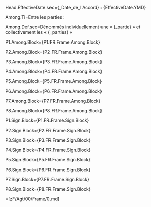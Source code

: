 Head.EffectiveDate.sec={_Date_de_l'Accord} : {EffectiveDate.YMD}

Among.Ti=Entre les parties :

Among.Def.sec=Dénommés individuellement une « {_partie} » et collectivement  les « {_parties} »

P1.Among.Block={P1.FR.Frame.Among.Block}

P2.Among.Block={P2.FR.Frame.Among.Block}

P3.Among.Block={P3.FR.Frame.Among.Block}

P4.Among.Block={P4.FR.Frame.Among.Block}

P5.Among.Block={P5.FR.Frame.Among.Block}

P6.Among.Block={P6.FR.Frame.Among.Block}

P7.Among.Block={P7.FR.Frame.Among.Block}

P8.Among.Block={P8.FR.Frame.Among.Block}

P1.Sign.Block={P1.FR.Frame.Sign.Block}

P2.Sign.Block={P2.FR.Frame.Sign.Block}

P3.Sign.Block={P3.FR.Frame.Sign.Block}

P4.Sign.Block={P4.FR.Frame.Sign.Block}

P5.Sign.Block={P5.FR.Frame.Sign.Block}

P6.Sign.Block={P6.FR.Frame.Sign.Block}

P7.Sign.Block={P7.FR.Frame.Sign.Block}

P8.Sign.Block={P8.FR.Frame.Sign.Block}

=[zF/Agt/00/Frame/0.md]
